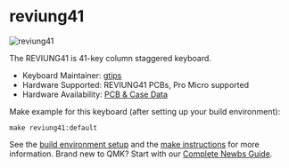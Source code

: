 # reviung41

![reviung41](https://github.com/gtips/reviung/blob/master/reviung41/image/REVIUNG41-prototype.jpg)

The REVIUNG41 is 41-key column staggered keyboard.

* Keyboard Maintainer: [gtips](https://github.com/gtips)
* Hardware Supported: REVIUNG41 PCBs, Pro Micro supported
* Hardware Availability: [PCB & Case Data](https://github.com/gtips/reviung/tree/master/reviung41)

Make example for this keyboard (after setting up your build environment):

    make reviung41:default

See the [build environment setup](https://docs.qmk.fm/#/getting_started_build_tools) and the [make instructions](https://docs.qmk.fm/#/getting_started_make_guide) for more information. Brand new to QMK? Start with our [Complete Newbs Guide](https://docs.qmk.fm/#/newbs).

